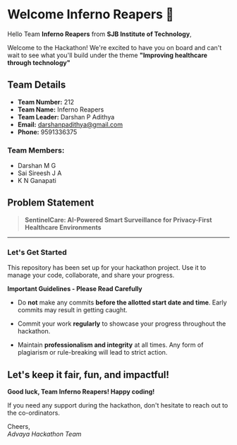 # Welcome Inferno Reapers 👋

Hello Team **Inferno Reapers** from **SJB Institute of Technology**,

Welcome to the Hackathon! We're excited to have you on board and can't wait to see what you'll build under the theme **"Improving healthcare through technology"** 

## Team Details

- **Team Number:** 212  
- **Team Name:** Inferno Reapers
- **Team Leader:** Darshan P Adithya  
- **Email:** darshanpadithya@gmail.com  
- **Phone:** 9591336375  

### Team Members:
- Darshan M G 
- Sai Sireesh J A 
- K N Ganapati 

## Problem Statement

> **SentinelCare: AI-Powered Smart Surveillance for Privacy-First Healthcare Environments**

---

### Let's Get Started 

This repository has been set up for your hackathon project. Use it to manage your code, collaborate, and share your progress.

**Important Guidelines - Please Read Carefully**

- Do **not** make any commits **before the allotted start date and time**. Early commits may result in getting caught.
- Commit your work **regularly** to showcase your progress throughout the hackathon.

- Maintain **professionalism and integrity** at all times. Any form of plagiarism or rule-breaking will lead to strict action.

Let's keep it fair, fun, and impactful! 
---

**Good luck, Team Inferno Reapers! Happy coding!**

If you need any support during the hackathon, don't hesitate to reach out to the co-ordinators.

Cheers,  
_Advaya Hackathon Team_